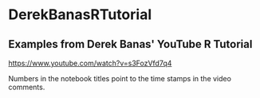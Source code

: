 # DerekBanasRTutorial
## Examples from Derek Banas' YouTube R Tutorial
https://www.youtube.com/watch?v=s3FozVfd7q4

Numbers in the notebook titles point to the time stamps in the video comments.

